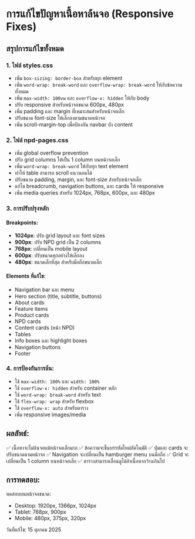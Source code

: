 # การแก้ไขปัญหาเนื้อหาล้นจอ (Responsive Fixes)

## สรุปการแก้ไขทั้งหมด

### 1. ไฟล์ styles.css
- เพิ่ม `box-sizing: border-box` สำหรับทุก element
- เพิ่ม `word-wrap: break-word` และ `overflow-wrap: break-word` ให้กับข้อความทั้งหมด
- เพิ่ม `max-width: 100vw` และ `overflow-x: hidden` ให้กับ body
- ปรับ responsive สำหรับหน้าจอขนาด 600px, 480px
- เพิ่ม padding และ margin ที่เหมาะสมสำหรับหน้าจอเล็ก
- ปรับขนาด font-size ให้เล็กลงตามขนาดหน้าจอ
- เพิ่ม scroll-margin-top เพื่อป้องกัน navbar บัง content

### 2. ไฟล์ npd-pages.css
- เพิ่ม global overflow prevention
- ปรับ grid columns ให้เป็น 1 column บนหน้าจอเล็ก
- เพิ่ม `word-wrap: break-word` ให้กับทุก text element
- ทำให้ table สามารถ scroll แนวนอนได้
- ปรับขนาด padding, margin, และ font-size สำหรับหน้าจอเล็ก
- แก้ไข breadcrumb, navigation buttons, และ cards ให้ responsive
- เพิ่ม media queries สำหรับ 1024px, 768px, 600px, และ 480px

### 3. การปรับปรุงหลัก

#### Breakpoints:
- **1024px**: ปรับ grid layout และ font sizes
- **900px**: ปรับ NPD grid เป็น 2 columns
- **768px**: เปลี่ยนเป็น mobile layout
- **600px**: ปรับขนาดทุกอย่างให้เล็กลง
- **480px**: ขนาดเล็กที่สุด สำหรับมือถือขนาดเล็ก

#### Elements ที่แก้ไข:
- Navigation bar และ menu
- Hero section (title, subtitle, buttons)
- About cards
- Feature items
- Product cards
- NPD cards
- Content cards (หน้า NPD)
- Tables
- Info boxes และ highlight boxes
- Navigation buttons
- Footer

### 4. การป้องกันการล้น:
- ใช้ `max-width: 100%` และ `width: 100%`
- ใช้ `overflow-x: hidden` สำหรับ container หลัก
- ใช้ `word-wrap: break-word` สำหรับ text
- ใช้ `flex-wrap: wrap` สำหรับ flexbox
- ใช้ `overflow-x: auto` สำหรับตาราง
- เพิ่ม responsive images/media

## ผลลัพธ์:
✅ เนื้อหาจะไม่ล้นจอแม้หน้าจอเล็กมาก
✅ ข้อความจะขึ้นบรรทัดใหม่อัตโนมัติ
✅ ปุ่มและ cards จะปรับขนาดตามหน้าจอ
✅ Navigation จะเปลี่ยนเป็น hamburger menu บนมือถือ
✅ Grid จะเปลี่ยนเป็น 1 column บนหน้าจอเล็ก
✅ ตารางสามารถเลื่อนดูได้ถ้าเนื้อหากว้างเกินไป

## การทดสอบ:
ทดสอบบนหน้าจอขนาด:
- Desktop: 1920px, 1366px, 1024px
- Tablet: 768px, 900px
- Mobile: 480px, 375px, 320px

วันที่แก้ไข: 15 ตุลาคม 2025

